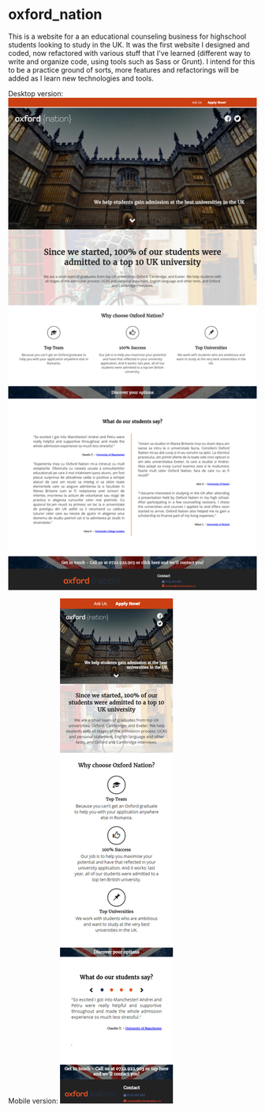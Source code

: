 # oxford_nation
This is a website for a an educational counseling business for highschool students looking to study in the UK.
It was the first website I designed and coded, now refactored with various stuff that I've learned (different way to write and organize code, using tools such as Sass or Grunt).
I intend for this to be a practice ground of sorts, more features and refactorings will be added as I learn new technologies and tools.

Desktop version:
![alt tag](screenshots/desktop.png)

Mobile version:
![alt tag](screenshots/mobile.png)


 


